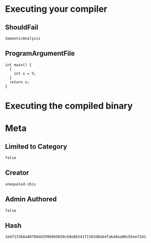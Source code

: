 # Executing your compiler

## ShouldFail

```
SemanticAnalysis
```

## ProgramArgumentFile

```
int main() {
  {
    int x = 5;
  }
  return x;
}
```

# Executing the compiled binary

# Meta

## Limited to Category

```
false
```

## Creator

```
unequaled-ibis
```

## Admin Authored

```
false
```

## Hash

```
1e4f133b0a48766dd299b965650cb9e8b541f1363d8a64fa6a0aa80cb5ee7241
```
